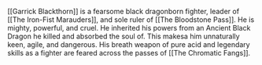 [[Garrick Blackthorn]] is a fearsome black dragonborn fighter, leader of [[The Iron-Fist Marauders]], and sole ruler of [[The Bloodstone Pass]]. He is mighty, powerful, and cruel. He inherited his powers from an Ancient Black Dragon he killed and absorbed the soul of. This makesa him unnaturally keen, agile, and dangerous. His breath weapon of pure acid and legendary skills as a fighter are feared across the passes of [[The Chromatic Fangs]]. 